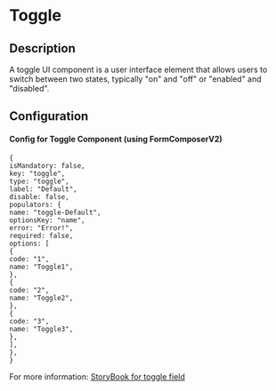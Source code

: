 # Toggle

## **Description** <a href="#id-77ohd4ewu8zs" id="id-77ohd4ewu8zs"></a>

A toggle UI component is a user interface element that allows users to switch between two states, typically "on" and "off" or "enabled" and "disabled".

## **Configuration**

#### **Config for Toggle Component (using FormComposerV2)** <a href="#id-77ohd4ewu8zs" id="id-77ohd4ewu8zs"></a>

```
{
isMandatory: false,
key: "toggle",
type: "toggle",
label: "Default",
disable: false,
populators: {
name: "toggle-Default",
optionsKey: "name",
error: "Error!",
required: false,
options: [
{
code: "1",
name: "Toggle1",
},
{
code: "2",
name: "Toggle2",
},
{
code: "3",
name: "Toggle3",
},
],
},
}
```

For more information: [StoryBook for toggle field](https://unified-dev.digit.org/storybook/?path=/story/atom-groups-togglefield--default)
